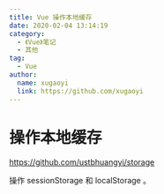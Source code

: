 ```yaml
---
title: Vue 操作本地缓存
date: 2020-02-04 13:14:19
category:
  - 《Vue》笔记
  - 其他
tag:
  - Vue
author:
  name: xugaoyi
  link: https://github.com/xugaoyi
---
```

# 操作本地缓存

<https://github.com/ustbhuangyi/storage>

操作 sessionStorage 和 localStorage 。
